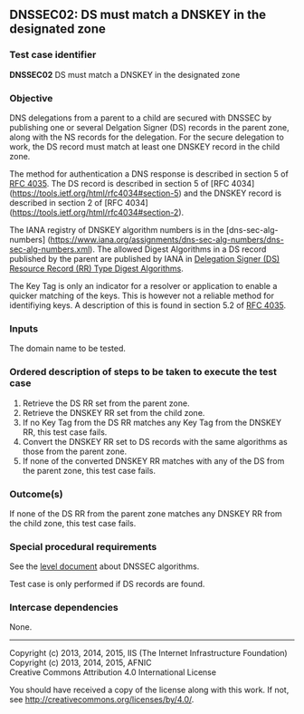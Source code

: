 ## DNSSEC02: DS must match a DNSKEY in the designated zone

### Test case identifier
**DNSSEC02** DS must match a DNSKEY in the designated zone

### Objective

DNS delegations from a parent to a child are secured with DNSSEC by
publishing one or several Delgation Signer (DS) records in the parent
zone, along with the NS records for the delegation. For the secure
delegation to work, the DS record must match at least one DNSKEY record
in the child zone.

The method for authentication a DNS response is described in section 5 of
[RFC 4035](https://tools.ietf.org/html/rfc4035#section-5). The DS record
is described in section 5 of [RFC 4034]
(https://tools.ietf.org/html/rfc4034#section-5) and the DNSKEY record is
described in section 2 of [RFC 4034]
(https://tools.ietf.org/html/rfc4034#section-2).

The IANA registry of DNSKEY algorithm numbers is in the [dns-sec-alg-numbers]
(https://www.iana.org/assignments/dns-sec-alg-numbers/dns-sec-alg-numbers.xml).
The allowed Digest Algorithms in a DS record published by the parent are
published by IANA in [Delegation Signer (DS) Resource Record (RR) Type
Digest Algorithms](https://www.iana.org/assignments/ds-rr-types/ds-rr-types.xml). 

The Key Tag is only an indicator for a resolver or application to enable
a quicker matching of the keys. This is however not a reliable method for
identifiying keys. A description of this is found in section 5.2 of
[RFC 4035](https://tools.ietf.org/html/rfc4035#section-5.2).

### Inputs

The domain name to be tested.

### Ordered description of steps to be taken to execute the test case

1. Retrieve the DS RR set from the parent zone.
2. Retrieve the DNSKEY RR set from the child zone.
3. If no Key Tag from the DS RR matches any Key Tag from the DNSKEY RR,
   this test case fails.
3. Convert the DNSKEY RR set to DS records with the same algorithms as
   those from the parent zone.
4. If none of the converted DNSKEY RR matches with any of the DS from the
   parent zone, this test case fails.

### Outcome(s)

If none of the DS RR from the parent zone matches any DNSKEY RR from the
child zone, this test case fails.

### Special procedural requirements

See the [level document](level.md) about DNSSEC algorithms.

Test case is only performed if DS records are found.

### Intercase dependencies

None.

-------

Copyright (c) 2013, 2014, 2015, IIS (The Internet Infrastructure Foundation)  
Copyright (c) 2013, 2014, 2015, AFNIC  
Creative Commons Attribution 4.0 International License

You should have received a copy of the license along with this
work.  If not, see <http://creativecommons.org/licenses/by/4.0/>.
